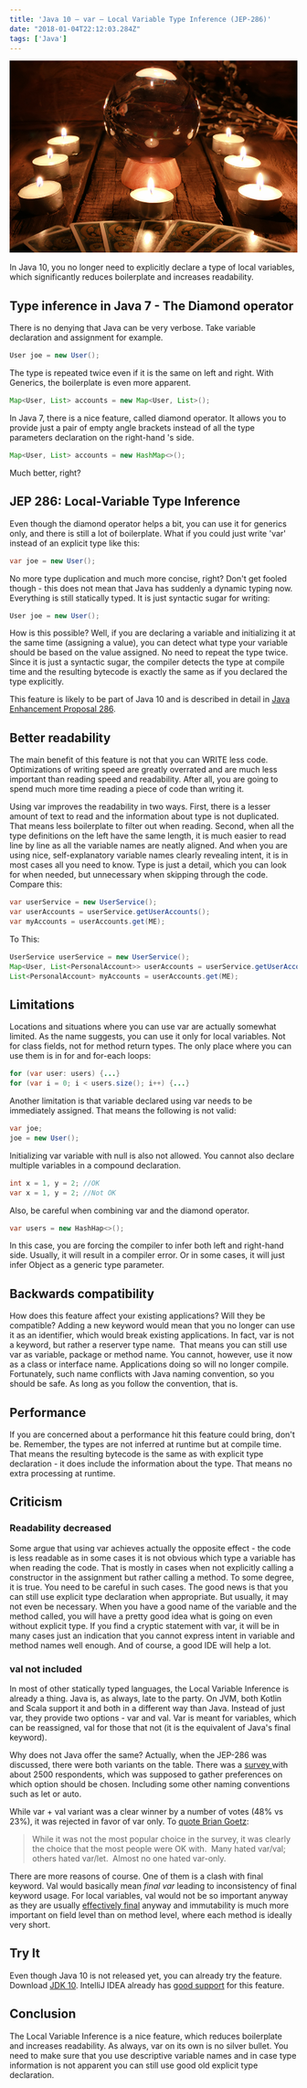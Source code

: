 ```yaml
---
title: 'Java 10 – var – Local Variable Type Inference (JEP-286)'
date: "2018-01-04T22:12:03.284Z"
tags: ['Java']
---
```

![java10-var](./local-variable-inference-java-10.jpg)

In Java 10, you no longer need to explicitly declare a type of local variables, which significantly reduces boilerplate and increases readability.

Type inference in Java 7 - The Diamond operator
-----------------------------------------------

There is no denying that Java can be very verbose. Take variable declaration and assignment for example.

```java
User joe = new User();
```

The type is repeated twice even if it is the same on left and right. With Generics, the boilerplate is even more apparent.

```java
Map<User, List> accounts = new Map<User, List>();
```

In Java 7, there is a nice feature, called diamond operator. It allows you to provide just a pair of empty angle brackets instead of all the type parameters declaration on the right-hand \'s side.

```java
Map<User, List> accounts = new HashMap<>();
```

Much better, right?

JEP 286: Local-Variable Type Inference
--------------------------------------

Even though the diamond operator helps a bit, you can use it for generics only, and there is still a lot of boilerplate. What if you could just write \'var\' instead of an explicit type like this:

```java
var joe = new User();
```

No more type duplication and much more concise, right? Don\'t get fooled though - this does not mean that Java has suddenly a dynamic typing now. Everything is still statically typed. It is just syntactic sugar for writing:

```java
User joe = new User();
```

How is this possible? Well, if you are declaring a variable and initializing it at the same time (assigning a value), you can detect what type your variable should be based on the value assigned. No need to repeat the type twice. Since it is just a syntactic sugar, the compiler detects the type at compile time and the resulting bytecode is exactly the same as if you declared the type explicitly.

This feature is likely to be part of Java 10 and is described in detail in [Java Enhancement Proposal 286](http://openjdk.java.net/jeps/286).

Better readability
------------------

The main benefit of this feature is not that you can WRITE less code. Optimizations of writing speed are greatly overrated and are much less important than reading speed and readability. After all, you are going to spend much more time reading a piece of code than writing it.

Using var improves the readability in two ways. First, there is a lesser amount of text to read and the information about type is not duplicated. That means less boilerplate to filter out when reading. Second, when all the type definitions on the left have the same length, it is much easier to read line by line as all the variable names are neatly aligned. And when you are using nice, self-explanatory variable names clearly revealing intent, it is in most cases all you need to know. Type is just a detail, which you can look for when needed, but unnecessary when skipping through the code. Compare this:

```java
var userService = new UserService();
var userAccounts = userService.getUserAccounts();
var myAccounts = userAccounts.get(ME);
```

To This:

```java
UserService userService = new UserService();
Map<User, List<PersonalAccount>> userAccounts = userService.getUserAccounts();
List<PersonalAccount> myAccounts = userAccounts.get(ME);
```

Limitations
-----------

Locations and situations where you can use var are actually somewhat limited. As the name suggests, you can use it only for local variables. Not for class fields, not for method return types. The only place where you can use them is in for and for-each loops:

```java
for (var user: users) {...}
for (var i = 0; i < users.size(); i++) {...}
```

Another limitation is that variable declared using var needs to be immediately assigned. That means the following is not valid:

```java
var joe;
joe = new User();
```

Initializing var variable with null is also not allowed. You cannot also declare multiple variables in a compound declaration.

```java
int x = 1, y = 2; //OK
var x = 1, y = 2; //Not OK
```

Also, be careful when combining var and the diamond operator.

```java
var users = new HashHap<>();
```

In this case, you are forcing the compiler to infer both left and right-hand side. Usually, it will result in a compiler error. Or in some cases, it will just infer Object as a generic type parameter.

Backwards compatibility
-----------------------

How does this feature affect your existing applications? Will they be compatible? Adding a new keyword would mean that you no longer can use it as an identifier, which would break existing applications. In fact, var is not a keyword, but rather a reserver type name.  That means you can still use var as variable, package or method name. You cannot, however, use it now as a class or interface name. Applications doing so will no longer compile. Fortunately, such name conflicts with Java naming convention, so you should be safe. As long as you follow the convention, that is.

Performance
-----------

If you are concerned about a performance hit this feature could bring, don\'t be. Remember, the types are not inferred at runtime but at compile time. That means the resulting bytecode is the same as with explicit type declaration - it does include the information about the type. That means no extra processing at runtime.

Criticism
---------

### Readability decreased

Some argue that using var achieves actually the opposite effect - the code is less readable as in some cases it is not obvious which type a variable has when reading the code. That is mostly in cases when not explicitly calling a constructor in the assignment but rather calling a method. To some degree, it is true. You need to be careful in such cases. The good news is that you can still use explicit type declaration when appropriate. But usually, it may not even be necessary. When you have a good name of the variable and the method called, you will have a pretty good idea what is going on even without explicit type. If you find a cryptic statement with var, it will be in many cases just an indication that you cannot express intent in variable and method names well enough. And of course, a good IDE will help a lot.

### val not included

In most of other statically typed languages, the Local Variable Inference is already a thing. Java is, as always, late to the party. On JVM, both Kotlin and Scala support it and both in a different way than Java. Instead of just var, they provide two options - var and val. Var is meant for variables, which can be reassigned, val for those that not (it is the equivalent of Java\'s final keyword).

Why does not Java offer the same? Actually, when the JEP-286 was discussed, there were both variants on the table. There was a [survey ](https://www.surveymonkey.com/results/SM-FLWGS5PW/)with about 2500 respondents, which was supposed to gather preferences on which option should be chosen. Including some other naming conventions such as let or auto.

While var + val variant was a clear winner by a number of votes (48% vs 23%), it was rejected in favor of var only. To [quote Brian Goetz](http://mail.openjdk.java.net/pipermail/platform-jep-discuss/2016-December/000066.html):

> While it was not the most popular choice in the survey, it was
> clearly the choice that the most people were OK with.  Many hated
> var/val; others hated var/let.  Almost no one hated var-only.

There are more reasons of course. One of them is a clash with final keyword. Val would basically mean *final var* leading to inconsistency of final keyword usage. For local variables, val would not be so important anyway as they are usually [effectively final](http://ilkinulas.github.io/programming/java/2016/03/27/effectively-final-java.html) anyway and immutability is much more important on field level than on method level, where each method is ideally very short.

Try It
------

Even though Java 10 is not released yet, you can already try the feature. Download [JDK 10](http://jdk.java.net/10/). IntelliJ IDEA already has [good support](https://blog.jetbrains.com/idea/2017/11/intellij-idea-2017-3-eap-brings-support-for-local-variable-type-inference/) for this feature.

Conclusion
----------

The Local Variable Inference is a nice feature, which reduces boilerplate and increases readability. As always, var on its own is no silver bullet. You need to make sure that you use descriptive variable names and in case type information is not apparent you can still use good old explicit type declaration.